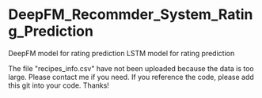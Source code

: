 # DeepFM_Recommder_System_Rating_Prediction
DeepFM model for rating prediction
LSTM model for rating prediction

The file "recipes_info.csv" have not been uploaded because the data is too large.
Please contact me if you need.
If you reference the code, please add this git into your code. Thanks!
